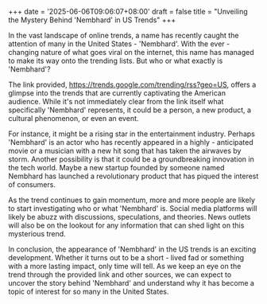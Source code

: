 +++
date = '2025-06-06T09:06:07+08:00'
draft = false
title = "Unveiling the Mystery Behind 'Nembhard' in US Trends"
+++

In the vast landscape of online trends, a name has recently caught the attention of many in the United States - 'Nembhard'. With the ever - changing nature of what goes viral on the internet, this name has managed to make its way onto the trending lists. But who or what exactly is 'Nembhard'?

The link provided, https://trends.google.com/trending/rss?geo=US, offers a glimpse into the trends that are currently captivating the American audience. While it's not immediately clear from the link itself what specifically 'Nembhard' represents, it could be a person, a new product, a cultural phenomenon, or even an event.

For instance, it might be a rising star in the entertainment industry. Perhaps 'Nembhard' is an actor who has recently appeared in a highly - anticipated movie or a musician with a new hit song that has taken the airwaves by storm. Another possibility is that it could be a groundbreaking innovation in the tech world. Maybe a new startup founded by someone named Nembhard has launched a revolutionary product that has piqued the interest of consumers.

As the trend continues to gain momentum, more and more people are likely to start investigating who or what 'Nembhard' is. Social media platforms will likely be abuzz with discussions, speculations, and theories. News outlets will also be on the lookout for any information that can shed light on this mysterious trend.

In conclusion, the appearance of 'Nembhard' in the US trends is an exciting development. Whether it turns out to be a short - lived fad or something with a more lasting impact, only time will tell. As we keep an eye on the trend through the provided link and other sources, we can expect to uncover the story behind 'Nembhard' and understand why it has become a topic of interest for so many in the United States.